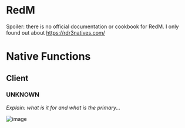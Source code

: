 # RedM
Spoiler: there is no official documentation or cookbook for RedM. I only found out about https://rdr3natives.com/

# Native Functions

## Client

### UNKNOWN
*Explain: what is it for and what is the primary...*

![image](https://github.com/user-attachments/assets/592d7585-9ccb-4f7f-83da-7bada92df909)
